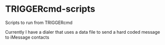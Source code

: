 # TRIGGERcmd-scripts
Scripts to run from TRIGGERcmd


Currently I have a dialer that uses a data file to send a hard coded message to iMessage contacts
